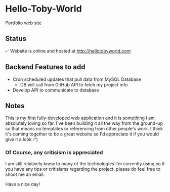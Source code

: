 # Hello-Toby-World

Portfolio web site

## Status
✅ Website is online and hosted at http://hellotobyworld.com

## Backend Features to add
* Cron scheduled updates that pull data from MySQL Database
  * DB will call from GitHub API to fetch my project info
* Develop API to communicate to database

## Notes
This is my first fully-developed web application and it is something I am absolutely loving so far. I've been building it all the way from the ground-up so that means no templates or referencing from other people's work. I think it's coming together to be a great website so I'd appreciate it if you would give it a look :^) 

### Of Course, any critisism is appreciated
I am still relatively knew to many of the technologies I'm currently using so if you have any tips or critisisms regarding the project, please do feel free to shoot me an email.

Have a nice day!
